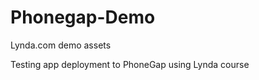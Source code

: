 Phonegap-Demo
=============

Lynda.com demo assets

Testing app deployment to PhoneGap using Lynda course
